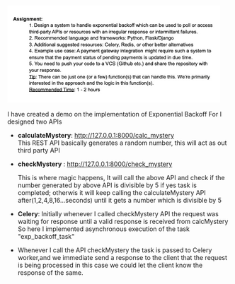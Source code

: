 ![img.png](ExponentialBackoffDemo/img.png)


I have created a demo on the implementation of Exponential Backoff
For I designed two APIs 
- **calculateMystery**: http://127.0.0.1:8000/calc_mystery  
  This REST API basically generates a random number, this will act as out 
  third party API
- **checkMystery** : http://127.0.0.1:8000/check_mystery
  
  This is where magic happens, It will call the above API and check if 
  the number generated by above API is divisible by 5 if yes task is completed; otherwis it will keep 
  calling the calculateMystery API after(1,2,4,8,16...seconds) until it gets a number which is divisible by 5

- **Celery**: Initially whenever I called checkMystery API the request was waiting for response until a valid response is received from calcMystery
  So here I implemented asynchronous execution of the task "exp_backoff_task"
- Whenever I call the API checkMystery the task is passed to Celery worker,and we immediate send a response to the client that the request is being processed
  in this case we could let the client know the response of the same.
  






